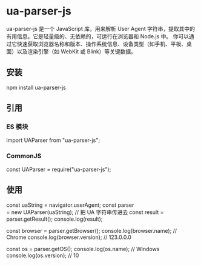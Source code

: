 # ua-parser-js

ua-parser-js 是一个 JavaScript 库，用来解析 User Agent 字符串，提取其中的有用信息。它是轻量级的、无依赖的，可运行在浏览器和 Node.js 中。
你可以通过它快速获取浏览器名称和版本、操作系统信息、设备类型（如手机、平板、桌面）以及渲染引擎（如 WebKit 或 Blink）等关键数据。

## 安装
npm install ua-parser-js

## 引用

### ES 模块
import UAParser from "ua-parser-js";

### CommonJS
const UAParser = require("ua-parser-js");

## 使用
const uaString = navigator.userAgent;
const parser = new UAParser(uaString); // 把 UA 字符串传进去
const result = parser.getResult();
console.log(result);

const browser = parser.getBrowser();
console.log(browser.name); // Chrome
console.log(browser.version); // 123.0.0.0

const os = parser.getOS();
console.log(os.name); // Windows
console.log(os.version); // 10